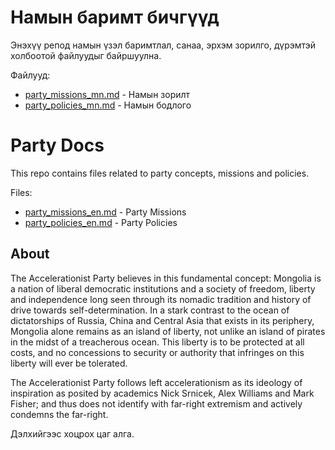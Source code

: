 # Намын баримт бичгүүд
Энэхүү репод намын үзэл баримтлал, санаа, эрхэм зорилго, дүрэмтэй холбоотой файлуудыг байршуулна.

Файлууд:
* [party_missions_mn.md](/party_missions_mn.md) - Намын зорилт
* [party_policies_mn.md](/party_policies_mn.md) - Намын бодлого

# Party Docs
This repo contains files related to party concepts, missions and policies. 

Files:
* [party_missions_en.md](/party_missions_en.md) - Party Missions
* [party_policies_en.md](/party_policies_en.md) - Party Policies


## About
The Accelerationist Party believes in this fundamental concept: Mongolia is a nation of liberal democratic institutions and a society of freedom, liberty and independence long seen through its nomadic tradition and history of drive towards self-determination. In a stark contrast to the ocean of dictatorships of Russia, China and Central Asia that exists in its periphery, Mongolia alone remains as an island of liberty, not unlike an island of pirates in the midst of a treacherous ocean. This liberty is to be protected at all costs, and no concessions to security or authority that infringes on this liberty will ever be tolerated.

The Accelerationist Party follows left accelerationism as its ideology of inspiration as posited by academics Nick Srnicek, Alex Williams and Mark Fisher; and thus does not identify with far-right extremism and actively condemns the far-right.

Дэлхийгээс хоцрох цаг алга.
